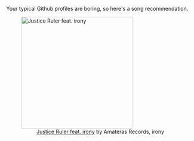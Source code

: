 Your typical Github profiles are boring, so here's a song recommendation.
<figure><img width="300" height="300" src="https://i.scdn.co/image/ab67616d0000b27320d8b3db02a82ce063b53e15" alt="Justice Ruler feat. irony" /><figcaption align="center"><a href="https://open.spotify.com/track/2qGSm9omahbPw4D21Y3ULq" target="_blank">Justice Ruler feat. irony</a> by Amateras Records, irony</figcaption></figure>
